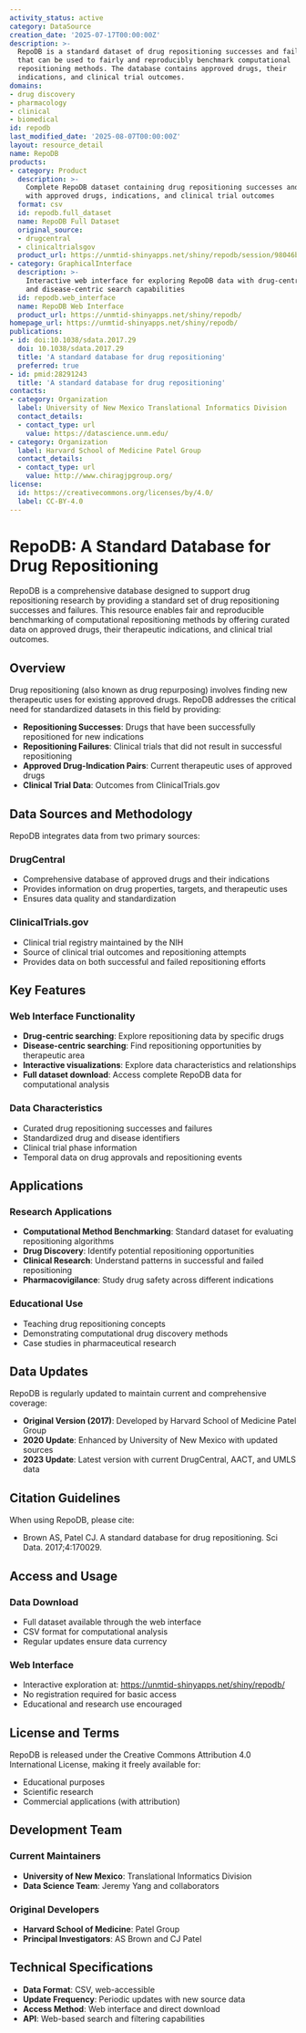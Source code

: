```yaml
---
activity_status: active
category: DataSource
creation_date: '2025-07-17T00:00:00Z'
description: >-
  RepoDB is a standard dataset of drug repositioning successes and failures 
  that can be used to fairly and reproducibly benchmark computational 
  repositioning methods. The database contains approved drugs, their 
  indications, and clinical trial outcomes.
domains:
- drug discovery
- pharmacology
- clinical
- biomedical
id: repodb
last_modified_date: '2025-08-07T00:00:00Z'
layout: resource_detail
name: RepoDB
products:
- category: Product
  description: >-
    Complete RepoDB dataset containing drug repositioning successes and failures,
    with approved drugs, indications, and clinical trial outcomes
  format: csv
  id: repodb.full_dataset
  name: RepoDB Full Dataset
  original_source:
  - drugcentral
  - clinicaltrialsgov
  product_url: https://unmtid-shinyapps.net/shiny/repodb/session/98046b0f66cea75c432b5576c1ba2840/download/downloadFull?w=
- category: GraphicalInterface
  description: >-
    Interactive web interface for exploring RepoDB data with drug-centric 
    and disease-centric search capabilities
  id: repodb.web_interface
  name: RepoDB Web Interface
  product_url: https://unmtid-shinyapps.net/shiny/repodb/
homepage_url: https://unmtid-shinyapps.net/shiny/repodb/
publications:
- id: doi:10.1038/sdata.2017.29
  doi: 10.1038/sdata.2017.29
  title: 'A standard database for drug repositioning'
  preferred: true
- id: pmid:28291243
  title: 'A standard database for drug repositioning'
contacts:
- category: Organization
  label: University of New Mexico Translational Informatics Division
  contact_details:
  - contact_type: url
    value: https://datascience.unm.edu/
- category: Organization
  label: Harvard School of Medicine Patel Group
  contact_details:
  - contact_type: url
    value: http://www.chiragjpgroup.org/
license:
  id: https://creativecommons.org/licenses/by/4.0/
  label: CC-BY-4.0
---
```


# RepoDB: A Standard Database for Drug Repositioning

RepoDB is a comprehensive database designed to support drug repositioning research by providing a standard set of drug repositioning successes and failures. This resource enables fair and reproducible benchmarking of computational repositioning methods by offering curated data on approved drugs, their therapeutic indications, and clinical trial outcomes.

## Overview

Drug repositioning (also known as drug repurposing) involves finding new therapeutic uses for existing approved drugs. RepoDB addresses the critical need for standardized datasets in this field by providing:

- **Repositioning Successes**: Drugs that have been successfully repositioned for new indications
- **Repositioning Failures**: Clinical trials that did not result in successful repositioning
- **Approved Drug-Indication Pairs**: Current therapeutic uses of approved drugs
- **Clinical Trial Data**: Outcomes from ClinicalTrials.gov

## Data Sources and Methodology

RepoDB integrates data from two primary sources:

### DrugCentral
- Comprehensive database of approved drugs and their indications
- Provides information on drug properties, targets, and therapeutic uses
- Ensures data quality and standardization

### ClinicalTrials.gov
- Clinical trial registry maintained by the NIH
- Source of clinical trial outcomes and repositioning attempts
- Provides data on both successful and failed repositioning efforts

## Key Features

### Web Interface Functionality
- **Drug-centric searching**: Explore repositioning data by specific drugs
- **Disease-centric searching**: Find repositioning opportunities by therapeutic area
- **Interactive visualizations**: Explore data characteristics and relationships
- **Full dataset download**: Access complete RepoDB data for computational analysis

### Data Characteristics
- Curated drug repositioning successes and failures
- Standardized drug and disease identifiers
- Clinical trial phase information
- Temporal data on drug approvals and repositioning events

## Applications

### Research Applications
- **Computational Method Benchmarking**: Standard dataset for evaluating repositioning algorithms
- **Drug Discovery**: Identify potential repositioning opportunities
- **Clinical Research**: Understand patterns in successful and failed repositioning
- **Pharmacovigilance**: Study drug safety across different indications

### Educational Use
- Teaching drug repositioning concepts
- Demonstrating computational drug discovery methods
- Case studies in pharmaceutical research

## Data Updates

RepoDB is regularly updated to maintain current and comprehensive coverage:

- **Original Version (2017)**: Developed by Harvard School of Medicine Patel Group
- **2020 Update**: Enhanced by University of New Mexico with updated sources
- **2023 Update**: Latest version with current DrugCentral, AACT, and UMLS data

## Citation Guidelines

When using RepoDB, please cite:
- Brown AS, Patel CJ. A standard database for drug repositioning. Sci Data. 2017;4:170029.

## Access and Usage

### Data Download
- Full dataset available through the web interface
- CSV format for computational analysis
- Regular updates ensure data currency

### Web Interface
- Interactive exploration at: https://unmtid-shinyapps.net/shiny/repodb/
- No registration required for basic access
- Educational and research use encouraged

## License and Terms

RepoDB is released under the Creative Commons Attribution 4.0 International License, making it freely available for:
- Educational purposes
- Scientific research
- Commercial applications (with attribution)

## Development Team

### Current Maintainers
- **University of New Mexico**: Translational Informatics Division
- **Data Science Team**: Jeremy Yang and collaborators

### Original Developers
- **Harvard School of Medicine**: Patel Group
- **Principal Investigators**: AS Brown and CJ Patel

## Technical Specifications

- **Data Format**: CSV, web-accessible
- **Update Frequency**: Periodic updates with new source data
- **Access Method**: Web interface and direct download
- **API**: Web-based search and filtering capabilities